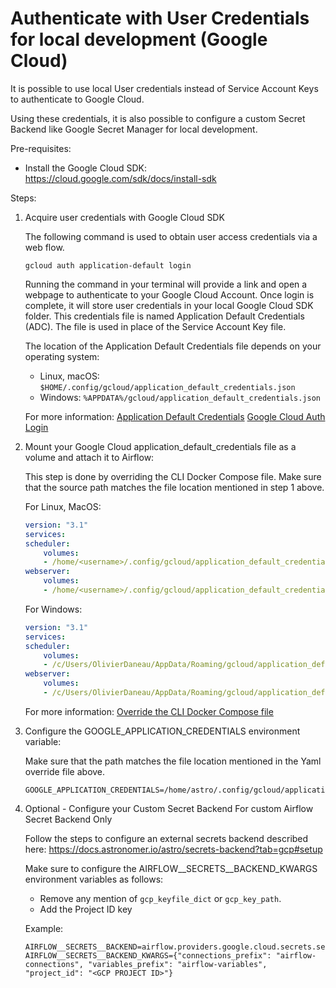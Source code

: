 # Authenticate with User Credentials for local development (Google Cloud)

It is possible to use local User credentials instead of Service Account Keys to authenticate to Google Cloud.

Using these credentials, it is also possible to configure a custom Secret Backend like Google Secret Manager for local development.

Pre-requisites:
- Install the Google Cloud SDK: https://cloud.google.com/sdk/docs/install-sdk

Steps:
1. Acquire user credentials with Google Cloud SDK
    
    The following command is used to obtain user access credentials via a web flow. 
    
    ```
    gcloud auth application-default login
    ```

    Running the command in your terminal will provide a link and open a webpage to authenticate to your Google Cloud Account.
    Once login is complete, it will store user credentials in your local Google Cloud SDK folder. 
    This credentials file is named Application Default Credentials (ADC).
    The file is used in place of the Service Account Key file.
    
    The location of the Application Default Credentials file depends on your operating system:
    - Linux, macOS: `$HOME/.config/gcloud/application_default_credentials.json`
    - Windows: `%APPDATA%/gcloud/application_default_credentials.json`

    For more information:
    [Application Default Credentials](https://cloud.google.com/docs/authentication/application-default-credentials#personal)
    [Google Cloud Auth Login](https://cloud.google.com/sdk/gcloud/reference/auth/application-default/login)

2. Mount your Google Cloud application_default_credentials file as a volume and attach it to Airflow:

    This step is done by overriding the CLI Docker Compose file.
    Make sure that the source path matches the file location mentioned in step 1 above.

    For Linux, MacOS:
    ```yaml
    version: "3.1"
    services:
    scheduler:
        volumes:
        - /home/<username>/.config/gcloud/application_default_credentials.json:/home/astro/.config/gcloud/application_default_credentials.json:ro
    webserver:
        volumes:
        - /home/<username>/.config/gcloud/application_default_credentials.json:/home/astro/.config/gcloud/application_default_credentials.json:ro
    ```

    For Windows:
    ```yaml
    version: "3.1"
    services:
    scheduler:
        volumes:
        - /c/Users/OlivierDaneau/AppData/Roaming/gcloud/application_default_credentials.json:/home/astro/.config/gcloud/application_default_credentials.json:ro
    webserver:
        volumes:
        - /c/Users/OlivierDaneau/AppData/Roaming/gcloud/application_default_credentials.json:/home/astro/.config/gcloud/application_default_credentials.json:ro
    ```

    For more information:
    [Override the CLI Docker Compose file](https://docs.astronomer.io/astro/test-and-troubleshoot-locally#override-the-cli-docker-compose-file)

3. Configure the GOOGLE_APPLICATION_CREDENTIALS environment variable:

    Make sure that the path matches the file location mentioned in the Yaml override file above.
    ```
    GOOGLE_APPLICATION_CREDENTIALS=/home/astro/.config/gcloud/application_default_credentials.json
    ```

4. Optional - Configure your Custom Secret Backend
    For custom Airflow Secret Backend Only

    Follow the steps to configure an external secrets backend described here: https://docs.astronomer.io/astro/secrets-backend?tab=gcp#setup

    Make sure to configure the AIRFLOW__SECRETS__BACKEND_KWARGS environment variables as follows:
    - Remove any mention of `gcp_keyfile_dict` or `gcp_key_path`.
    - Add the Project ID key

    Example:
    
    ```
    AIRFLOW__SECRETS__BACKEND=airflow.providers.google.cloud.secrets.secret_manager.CloudSecretManagerBackend
    AIRFLOW__SECRETS__BACKEND_KWARGS={"connections_prefix": "airflow-connections", "variables_prefix": "airflow-variables", "project_id": "<GCP PROJECT ID>"}
    ```